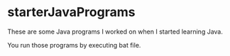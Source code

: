 # starterJavaPrograms

These are some Java programs I worked on when I started learning Java.

You run those programs by executing bat file.
